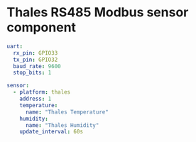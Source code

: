 # Thales RS485 Modbus sensor component

```yaml
uart:
  rx_pin: GPIO33
  tx_pin: GPIO32
  baud_rate: 9600
  stop_bits: 1

sensor:
  - platform: thales
    address: 1
    temperature:
      name: "Thales Temperature"
    humidity:
      name: "Thales Humidity"
    update_interval: 60s
```

